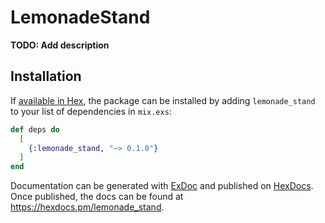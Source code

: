 # LemonadeStand

**TODO: Add description**

## Installation

If [available in Hex](https://hex.pm/docs/publish), the package can be installed
by adding `lemonade_stand` to your list of dependencies in `mix.exs`:

```elixir
def deps do
  [
    {:lemonade_stand, "~> 0.1.0"}
  ]
end
```

Documentation can be generated with [ExDoc](https://github.com/elixir-lang/ex_doc)
and published on [HexDocs](https://hexdocs.pm). Once published, the docs can
be found at <https://hexdocs.pm/lemonade_stand>.

